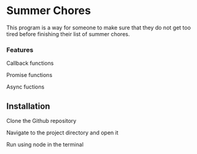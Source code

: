# Summer Chores

This program is a way for someone to make sure that they do not get too tired before finishing
their list of summer chores.

### Features

Callback functions

Promise functions

Async fuctions

## Installation

Clone the Github repository

Navigate to the project directory and open it

Run using node in the terminal
